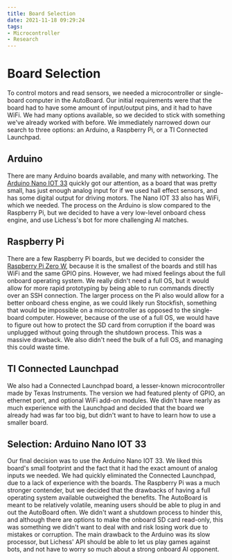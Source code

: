 ```yaml
---
title: Board Selection
date: 2021-11-18 09:29:24
tags:
- Microcontroller
- Research
---
```

# Board Selection
To control motors and read sensors, we needed a microcontroller or single-board computer in the AutoBoard. Our initial requirements were that the board had to have some amount of input/output pins, and it had to have WiFi. We had many options available, so we decided to stick with something we've already worked with before. We immediately narrowed down our search to three options: an Arduino, a Raspberry Pi, or a TI Connected Launchpad.

## Arduino
There are many Arduino boards available, and many with networking. The [Arduino Nano IOT 33](https://store-usa.arduino.cc/products/arduino-nano-33-iot) quickly got our attention, as a board that was pretty small, has just enough analog input for if we used hall effect sensors, and has some digital output for driving motors. The Nano IOT 33 also has WiFi, which we needed. The process on the Arduino is slow compared to the Raspberry Pi, but we decided to have a very low-level onboard chess engine, and use Lichess's bot for more challenging AI matches.

## Raspberry Pi
There are a few Raspberry Pi boards, but we decided to consider the [Raspberry Pi Zero W](https://www.raspberrypi.com/products/raspberry-pi-zero-w/), because it is the smallest of the boards and still has WiFi and the same GPIO pins. However, we had mixed feelings about the full onboard operating system. We really didn't need a full OS, but it would allow for more rapid prototyping by being able to run commands directly over an SSH connection. The larger process on the Pi also would allow for a better onboard chess engine, as we could likely run Stockfish, something that would be impossible on a microcontroller as opposed to the single-board computer. However, because of the use of a full OS, we would have to figure out how to protect the SD card from corruption if the board was unplugged without going through the shutdown process. This was a massive drawback. We also didn't need the bulk of a full OS, and managing this could waste time.

## TI Connected Launchpad 
We also had a Connected Launchpad board, a lesser-known microcontroller made by Texas Instruments. The version we had featured plenty of GPIO, an ethernet port, and optional WiFi add-on modules. We didn't have nearly as much experience with the Launchpad and decided that the board we already had was far too big, but didn't want to have to learn how to use a smaller board.

## Selection: Arduino Nano IOT 33
Our final decision was to use the Arduino Nano IOT 33. We liked this board's small footprint and the fact that it had the exact amount of analog inputs we needed. We had quickly eliminated the Connected Launchpad, due to a lack of experience with the boards. The Raspberry Pi was a much stronger contender, but we decided that the drawbacks of having a full operating system available outweighed the benefits. The AutoBoard is meant to be relatively volatile, meaning users should be able to plug in and out the AutoBoard often. We didn't want a shutdown process to hinder this, and although there are options to make the onboard SD card read-only, this was something we didn't want to deal with and risk losing work due to mistakes or corruption. The main drawback to the Arduino was its slow processor, but Lichess' API should be able to let us play games against bots, and not have to worry so much about a strong onboard AI opponent.
